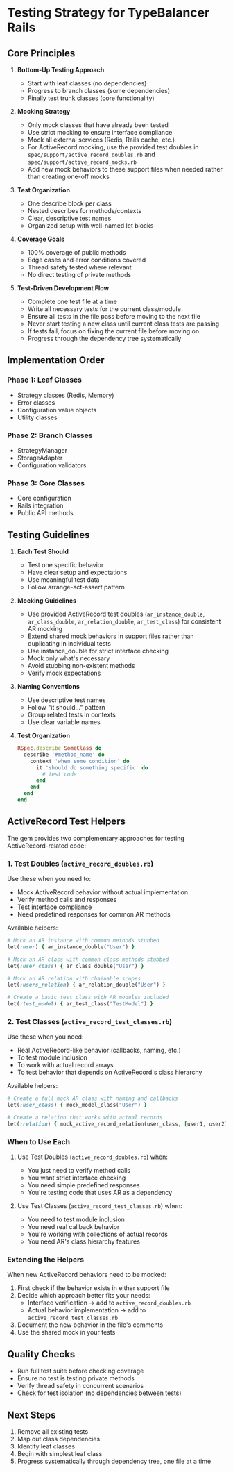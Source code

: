 # Testing Strategy for TypeBalancer Rails

## Core Principles

1. **Bottom-Up Testing Approach**
   - Start with leaf classes (no dependencies)
   - Progress to branch classes (some dependencies)
   - Finally test trunk classes (core functionality)

2. **Mocking Strategy**
   - Only mock classes that have already been tested
   - Use strict mocking to ensure interface compliance
   - Mock all external services (Redis, Rails cache, etc.)
   - For ActiveRecord mocking, use the provided test doubles in `spec/support/active_record_doubles.rb` and `spec/support/active_record_mocks.rb`
   - Add new mock behaviors to these support files when needed rather than creating one-off mocks

3. **Test Organization**
   - One describe block per class
   - Nested describes for methods/contexts
   - Clear, descriptive test names
   - Organized setup with well-named let blocks

4. **Coverage Goals**
   - 100% coverage of public methods
   - Edge cases and error conditions covered
   - Thread safety tested where relevant
   - No direct testing of private methods

5. **Test-Driven Development Flow**
   - Complete one test file at a time
   - Write all necessary tests for the current class/module
   - Ensure all tests in the file pass before moving to the next file
   - Never start testing a new class until current class tests are passing
   - If tests fail, focus on fixing the current file before moving on
   - Progress through the dependency tree systematically

## Implementation Order

### Phase 1: Leaf Classes
- Strategy classes (Redis, Memory)
- Error classes
- Configuration value objects
- Utility classes

### Phase 2: Branch Classes
- StrategyManager
- StorageAdapter
- Configuration validators

### Phase 3: Core Classes
- Core configuration
- Rails integration
- Public API methods

## Testing Guidelines

1. **Each Test Should**
   - Test one specific behavior
   - Have clear setup and expectations
   - Use meaningful test data
   - Follow arrange-act-assert pattern

2. **Mocking Guidelines**
   - Use provided ActiveRecord test doubles (`ar_instance_double`, `ar_class_double`, `ar_relation_double`, `ar_test_class`) for consistent AR mocking
   - Extend shared mock behaviors in support files rather than duplicating in individual tests
   - Use instance_double for strict interface checking
   - Mock only what's necessary
   - Avoid stubbing non-existent methods
   - Verify mock expectations

3. **Naming Conventions**
   - Use descriptive test names
   - Follow "it should..." pattern
   - Group related tests in contexts
   - Use clear variable names

4. **Test Organization**
   ```ruby
   RSpec.describe SomeClass do
     describe '#method_name' do
       context 'when some condition' do
         it 'should do something specific' do
           # test code
         end
       end
     end
   end
   ```

## ActiveRecord Test Helpers

The gem provides two complementary approaches for testing ActiveRecord-related code:

### 1. Test Doubles (`active_record_doubles.rb`)
Use these when you need to:
- Mock ActiveRecord behavior without actual implementation
- Verify method calls and responses
- Test interface compliance
- Need predefined responses for common AR methods

Available helpers:
```ruby
# Mock an AR instance with common methods stubbed
let(:user) { ar_instance_double("User") }

# Mock an AR class with common class methods stubbed
let(:user_class) { ar_class_double("User") }

# Mock an AR relation with chainable scopes
let(:users_relation) { ar_relation_double("User") }

# Create a basic test class with AR modules included
let(:test_model) { ar_test_class("TestModel") }
```

### 2. Test Classes (`active_record_test_classes.rb`)
Use these when you need:
- Real ActiveRecord-like behavior (callbacks, naming, etc.)
- To test module inclusion
- To work with actual record arrays
- To test behavior that depends on ActiveRecord's class hierarchy

Available helpers:
```ruby
# Create a full mock AR class with naming and callbacks
let(:user_class) { mock_model_class("User") }

# Create a relation that works with actual records
let(:relation) { mock_active_record_relation(user_class, [user1, user2]) }
```

### When to Use Each

1. Use Test Doubles (`active_record_doubles.rb`) when:
   - You just need to verify method calls
   - You want strict interface checking
   - You need simple predefined responses
   - You're testing code that uses AR as a dependency

2. Use Test Classes (`active_record_test_classes.rb`) when:
   - You need to test module inclusion
   - You need real callback behavior
   - You're working with collections of actual records
   - You need AR's class hierarchy features

### Extending the Helpers

When new ActiveRecord behaviors need to be mocked:
1. First check if the behavior exists in either support file
2. Decide which approach better fits your needs:
   - Interface verification → add to `active_record_doubles.rb`
   - Actual behavior implementation → add to `active_record_test_classes.rb`
3. Document the new behavior in the file's comments
4. Use the shared mock in your tests

## Quality Checks

- Run full test suite before checking coverage
- Ensure no test is testing private methods
- Verify thread safety in concurrent scenarios
- Check for test isolation (no dependencies between tests)

## Next Steps

1. Remove all existing tests
2. Map out class dependencies
3. Identify leaf classes
4. Begin with simplest leaf class
5. Progress systematically through dependency tree, one file at a time 